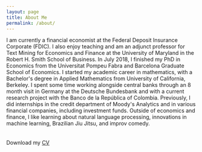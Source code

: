 ```yaml
---
layout: page
title: About Me
permalink: /about/
---
```

I am currently a financial economist at the Federal Deposit Insurance Corporate (FDIC). I also enjoy teaching and am an adjunct professor for Text Mining for Economics and Finance at the University of Maryland in the Robert H. Smith School of Business. In July 2018, I finished my PhD in Economics from the Universitat Pompeu Fabra and Barcelona Graduate School of Economics. I started my academic career in mathematics, with a Bachelor's degree in Applied Mathematics from University of California, Berkeley. I spent some time working alongside central banks through an 8 month visit in Germany at the Deutsche Bundesbank and with a current research project with the Banco de la Rep&uacute;blica of Colombia. Previously, I did internships in the credit department of Moody's Analytics and in various financial companies, including investment funds. Outside of economics and finance, I like learning about natural language processing, innovations in machine learning, Brazilian Jiu Jitsu, and improv comedy.   
<br>
<br>
Download my <a href="https://www.dropbox.com/s/wa3agifqoxwd77u/soto-cv.pdf?dl=0" download="Soto, Paul- CV">CV</a><br>
<br>
